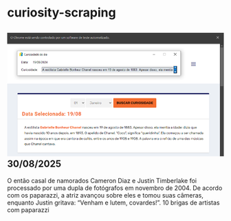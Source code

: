 # curiosity-scraping
![Budget](./execucao.png)
30/08/2025
-
O então casal de namorados Cameron Diaz e Justin Timberlake foi processado por uma dupla de fotógrafos em novembro de 2004. De acordo com os paparazzi, a atriz avançou sobre eles e tomou suas câmeras, enquanto Justin gritava: “Venham e lutem, covardes!”.
10 brigas de artistas com paparazzi
